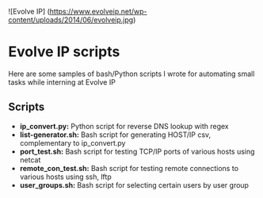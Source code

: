 ![Evolve IP]
(https://www.evolveip.net/wp-content/uploads/2014/06/evolveip.jpg)

# Evolve IP scripts
Here are some samples of bash/Python scripts I wrote for automating small tasks while interning at Evolve IP

## Scripts
* **ip_convert.py:**
	Python script for reverse DNS lookup with regex
* **list-generator.sh:**
	Bash script for generating HOST/IP csv, complementary to ip_convert.py
* **port_test.sh:**
	Bash script for testing TCP/IP ports of various hosts using netcat
* **remote_con_test.sh:**
	Bash script for testing remote connections to various hosts using ssh, lftp
* **user_groups.sh:**
	Bash script for selecting certain users by user group


